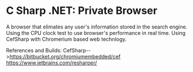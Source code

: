 # C Sharp .NET: Private Browser


A browser that elimates any user's information stored in the search engine. Using the CPU clock test to use browser's performance in real time. Using CefSharp with Chromerium based web technlogy.





References and Builds:
CefSharp-->https://bitbucket.org/chromiumembedded/cef
https://www.jetbrains.com/resharper/

